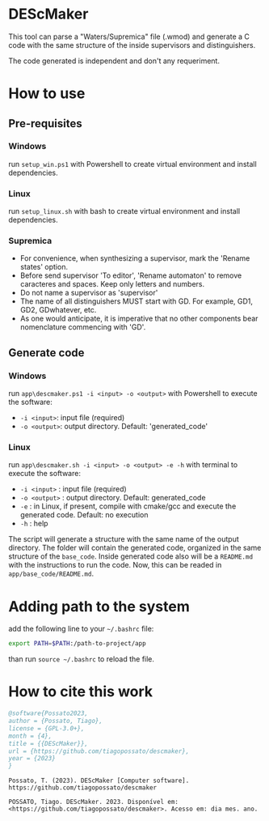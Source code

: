 # DEScMaker

This tool can parse a "Waters/Supremica" file (.wmod) and generate a C code with the same structure of the inside supervisors and distinguishers.

The code generated is independent and don't any requeriment.

# How to use

## Pre-requisites

### Windows
run ```setup_win.ps1``` with Powershell to create virtual environment and install dependencies.

### Linux
run ```setup_linux.sh``` with bash to create virtual environment and install dependencies.
 
### Supremica
- For convenience, when synthesizing a supervisor, mark the 'Rename states' option.
- Before send supervisor 'To editor', 'Rename automaton' to remove caracteres and spaces. Keep only letters and numbers.
- Do not name a supervisor as 'supervisor'
- The name of all distinguishers MUST start with GD. For example, GD1, GD2, GDwhatever, etc.
- As one would anticipate, it is imperative that no other components bear nomenclature commencing with 'GD'.

## Generate code

### Windows

run `app\descmaker.ps1 -i <input> -o <output>` with Powershell to execute the software:
-  `-i <input>`: input file (required)
-  `-o <output>`: output directory. Default: 'generated_code'
 
### Linux

run `app\descmaker.sh -i <input> -o <output> -e -h` with terminal to execute the software:
- `-i <input>` : input file (required)
- `-o <output>` : output directory. Default: generated_code
- `-e` : in Linux, if present, compile with cmake/gcc and execute the generated code. Default: no execution
- `-h` : help

The script will generate a structure with the same name of the output directory. The folder will contain the generated code, organized in the same structure of the `base_code`. Inside generated code also will be a `README.md` with the instructions to run the code. Now, this can be readed in `app/base_code/README.md`.

# Adding path to the system
add the following line to your `~/.bashrc` file:

```bash
export PATH=$PATH:/path-to-project/app
```
than run `source ~/.bashrc` to reload the file.


# How to cite this work

```bibtex
@software{Possato2023,
author = {Possato, Tiago},
license = {GPL-3.0+},
month = {4},
title = {{DEScMaker}},
url = {https://github.com/tiagopossato/descmaker},
year = {2023}
}
```

```apa
Possato, T. (2023). DEScMaker [Computer software]. https://github.com/tiagopossato/descmaker
```

```abnt
POSSATO, Tiago. DEScMaker. 2023. Disponível em: <https://github.com/tiagopossato/descmaker>. Acesso em: dia mes. ano.
```

